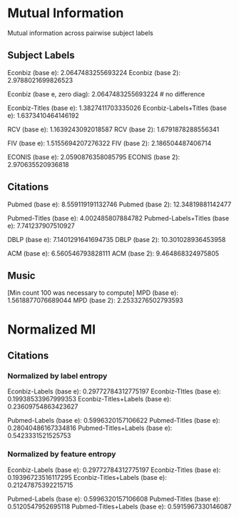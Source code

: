 # Mutual Information

Mutual information across pairwise subject labels

## Subject Labels

Econbiz (base e): 2.0647483255693224
Econbiz (base 2): 2.9788021699826523

Econbiz (base e, zero diag): 2.0647483255693224 # no difference

Econbiz-Titles (base e): 1.3827411703335026
Econbiz-Labels+Titles (base e): 1.6373410464146192

RCV (base e): 1.1639243092018587
RCV (base 2): 1.6791878288556341 

FIV (base e): 1.5155694207276322
FIV (base 2): 2.186504487406714

ECONIS (base e): 2.0590876358085795
ECONIS (base 2): 2.970635520936818


## Citations

Pubmed (base e): 8.559119191132746
Pubmed (base 2): 12.34819881142477

Pubmed-Titles (base e): 4.002485807884782
Pubmed-Labels+Titles (base e): 7.741237907510927    

DBLP (base e): 7.1401291641694735
DBLP (base 2): 10.301028936453958

ACM (base e): 6.560546793828111
ACM (base 2): 9.464868324975805

## Music

[Min count 100 was necessary to compute]
MPD (base e): 1.5618877076689044
MPD (base 2): 2.2533276502793593

# Normalized MI


## Citations

### Normalized by label entropy

Econbiz-Labels (base e): 0.29772784312775197
Econbiz-TItles (base e): 0.19938533967999353
Econbiz-Titles+Labels (base e): 0.23609754863423627

Pubmed-Labels (base e): 0.5996320157106622
Pubmed-Titles (base e): 0.28040486167334816
Pubmed-Titles+Labels (base e): 0.5423331521525753 

### Normalized by feature entropy

Econbiz-Labels (base e): 0.29772784312775197
Econbiz-Titles (base e): 0.19396723516117295
Econbiz-Titles+Labels (base e): 0.21247875392215715

Pubmed-Labels (base e): 0.5996320157106608
Pubmed-Titles (base e): 0.5120547952695118
Pubmed-Titles+Labels (base e): 0.5915967330146087




